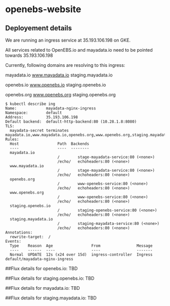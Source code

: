 # openebs-website

## Deployement details

We are running an ingress service at 35.193.106.198 on GKE.

All services related to OpenEBS.io and mayadata.io need to be pointed towards 35.193.106.198

Currently, following domains are resolving to this ingress:

mayadata.io
www.mayadata.io
staging.mayadata.io

openebs.io
www.openebs.io
staging.openebs.io

openebs.org
www.openebs.org
staging.openebs.org


```
$ kubectl describe ing
Name:             mayadata-nginx-ingress
Namespace:        default
Address:          35.193.106.198
Default backend:  default-http-backend:80 (10.28.1.8:8080)
TLS:
  mayadata-secret terminates mayadata.io,www.mayadata.io,openebs.org,www.openebs.org,staging.mayadata.io,staging.openebs.io
Rules:
  Host                 Path  Backends
  ----                 ----  --------
  mayadata.io
                       /        stage-mayadata-service:80 (<none>)
                       /echo/   echoheaders:80 (<none>)
  www.mayadata.io
                       /        stage-mayadata-service:80 (<none>)
                       /echo/   echoheaders:80 (<none>)
  openebs.org
                       /        www-openebs-service:80 (<none>)
                       /echo/   echoheaders:80 (<none>)
  www.openebs.org
                       /        www-openebs-service:80 (<none>)
                       /echo/   echoheaders:80 (<none>)
  staging.openebs.io
                       /        staging-openebs-service:80 (<none>)
                       /echo/   echoheaders:80 (<none>)
  staging.mayadata.io
                       /        staging-mayadata-service:80 (<none>)
                       /echo/   echoheaders:80 (<none>)
Annotations:
  rewrite-target:  /
Events:
  Type    Reason  Age                 From                Message
  ----    ------  ----                ----                -------
  Normal  UPDATE  12s (x24 over 15d)  ingress-controller  Ingress default/mayadata-nginx-ingress
```


##Flux details for openebs.io: TBD
<Atul to update this section>

##Flux details for staging.openebs.io: TBD
<Atul to update this section>


##Flux details for mayadata.io: TBD
<Atul to update this section>


##Flux details for staging.mayadata.io: TBD
<Atul to update this section>


